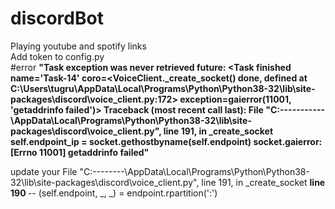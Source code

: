 # discordBot
Playing youtube and spotify links<br>
Add token to config.py<br>
#error
<b>
"Task exception was never retrieved
future: <Task finished name='Task-14' coro=<VoiceClient._create_socket() done, defined at C:\Users\tugru\AppData\Local\Programs\Python\Python38-32\lib\site-packages\discord\voice_client.py:172> exception=gaierror(11001, 'getaddrinfo failed')>
Traceback (most recent call last):
  File "C:\-----\------\AppData\Local\Programs\Python\Python38-32\lib\site-packages\discord\voice_client.py", line 191, in _create_socket
    self.endpoint_ip = socket.gethostbyname(self.endpoint)
socket.gaierror: [Errno 11001] getaddrinfo failed"
 </b><br>
 
 update your 
    File "C:\----\----\AppData\Local\Programs\Python\Python38-32\lib\site-packages\discord\voice_client.py", line 191, in _create_socket
  <b>line 190 </b>--   (self.endpoint, _, _) = endpoint.rpartition(':')
